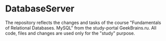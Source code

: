 # DatabaseServer

The repository reflects the changes and tasks of the course "Fundamentals of Relational Databases. MySQL" from the study-portal GeekBrains.ru.
All code, files and changes are used only for the "study" purpose.
